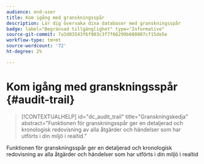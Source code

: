 ```yaml
---
audience: end-user
title: Kom igång med granskningsspår
description: Lär dig övervaka dina databaser med granskningsspår
badge: label="Begränsad tillgänglighet" type="Informative"
source-git-commit: 7a3d03543f6f903c3f7f66299b600807cf15de5e
workflow-type: tm+mt
source-wordcount: '72'
ht-degree: 2%

---
```


# Kom igång med granskningsspår {#audit-trail}


>[!CONTEXTUALHELP]
>id="dc_audit_trail"
>title="Granskningskedja"
>abstract="Funktionen för granskningsspår ger en detaljerad och kronologisk redovisning av alla åtgärder och händelser som har utförts i din miljö i realtid."

Funktionen för granskningsspår ger en detaljerad och kronologisk redovisning av alla åtgärder och händelser som har utförts i din miljö i realtid